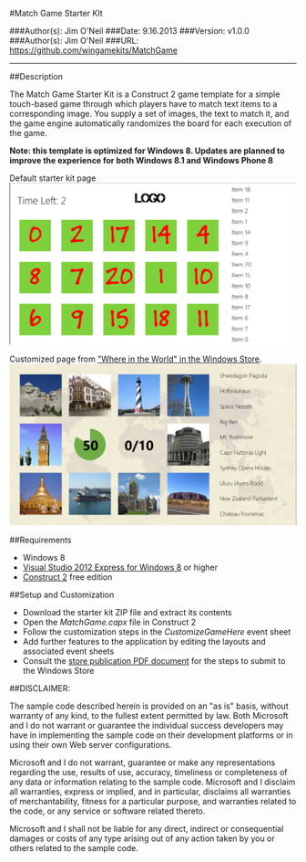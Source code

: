 #Match Game Starter KIt

###Author(s): Jim O'Neil
###Date: 9.16.2013
###Version: v1.0.0
###Author(s): Jim O'Neil
###URL: https://github.com/wingamekits/MatchGame

----------
##Description

The Match Game Starter Kit is a Construct 2 game template for a simple touch-based game through which players have to match text items to a corresponding image. You supply a set of images, the text to match it, and the game engine automatically randomizes the board for each execution of the game.

**Note: this template is optimized for Windows 8. Updates are planned to improve the experience for both Windows 8.1 and Windows Phone 8** 

Default starter kit page
![Template](matchgame.png)

Customized page from ["Where in the World" in the Windows Store][4].
![Completed application](matchgame2.png)


##Requirements

 - Windows 8
 - [Visual Studio 2012 Express for Windows 8][1] or higher
 - [Construct 2][1] free edition
 

##Setup and Customization
 - Download the starter kit ZIP file and extract its contents
 - Open the *MatchGame.capx* file in Construct 2
 - Follow the customization steps in the *CustomizeGameHere* event sheet
 - Add further features to the application by editing the layouts and associated event sheets
 - Consult the [store publication PDF document][3] for the steps to submit to the Windows Store

##DISCLAIMER: 

The sample code described herein is provided on an "as is" basis, without warranty of any kind, to the fullest extent permitted by law. Both Microsoft and I do not warrant or guarantee the individual success developers may have in implementing the sample code on their development platforms or in using their own Web server configurations. 

Microsoft and I do not warrant, guarantee or make any representations regarding the use, results of use, accuracy, timeliness or completeness of any data or information relating to the sample code. Microsoft and I disclaim all warranties, express or implied, and in particular, disclaims all warranties of merchantability, fitness for a particular purpose, and warranties related to the code, or any service or software related thereto. 

Microsoft and I shall not be liable for any direct, indirect or consequential damages or costs of any type arising out of any action taken by you or others related to the sample code.

 
[1]:http://www.microsoft.com/visualstudio/eng/products/visual-studio-express-for-windows-8 "Visual Studio 2012 Express for Windows 8"
[2]:http://scirra.com/construct2
[3]:https://github.com/jimoneil/Construct-2/blob/master/Scirra2Store.pdf?raw=true
[4]:http://apps.microsoft.com/windows/en-au/app/where-in-the-world/13263d3f-db9e-47ab-941d-89d9ec6697f1
